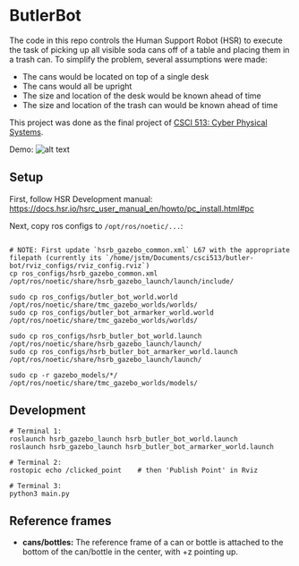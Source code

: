 # ButlerBot

The code in this repo controls the Human Support Robot (HSR) to execute the task of picking up all visible soda cans off of a table and placing them in a trash can. To simplify the problem, several assumptions were made:
- The cans would be located on top of a single desk
- The cans would all be upright
- The size and location of the desk would be known ahead of time
- The size and location of the trash can would be known ahead of time

This project was done as the final project of [CSCI 513: Cyber Physical Systems](https://jdeshmukh.github.io/teaching/cs513-autocps-fall-2022/index.html).

Demo:
![alt text](https://github.com/jstmn/butlerbot/blob/master/media/ButlerBot-Demo-2.gif?raw=true)


## Setup

First, follow HSR Development manual: https://docs.hsr.io/hsrc_user_manual_en/howto/pc_install.html#pc

Next, copy ros configs to `/opt/ros/noetic/...`:
```

# NOTE: First update `hsrb_gazebo_common.xml` L67 with the appropriate filepath (currently its `/home/jstm/Documents/csci513/butler-bot/rviz_configs/rviz_config.rviz`)
cp ros_configs/hsrb_gazebo_common.xml /opt/ros/noetic/share/hsrb_gazebo_launch/launch/include/

sudo cp ros_configs/butler_bot_world.world /opt/ros/noetic/share/tmc_gazebo_worlds/worlds/
sudo cp ros_configs/butler_bot_armarker_world.world /opt/ros/noetic/share/tmc_gazebo_worlds/worlds/

sudo cp ros_configs/hsrb_butler_bot_world.launch /opt/ros/noetic/share/hsrb_gazebo_launch/launch/
sudo cp ros_configs/hsrb_butler_bot_armarker_world.launch /opt/ros/noetic/share/hsrb_gazebo_launch/launch/

sudo cp -r gazebo_models/*/  /opt/ros/noetic/share/tmc_gazebo_worlds/models/
```


## Development


```
# Terminal 1:
roslaunch hsrb_gazebo_launch hsrb_butler_bot_world.launch
roslaunch hsrb_gazebo_launch hsrb_butler_bot_armarker_world.launch

# Terminal 2:
rostopic echo /clicked_point    # then 'Publish Point' in Rviz

# Terminal 3:
python3 main.py
```


## Reference frames

- **cans/bottles:** The reference frame of a can or bottle is attached to the bottom of the can/bottle in the center, with +z pointing up.
